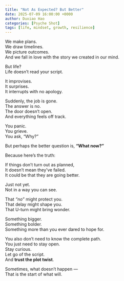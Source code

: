 ```yaml
---
title: "Not As Expected? But Better"
date: 2025-07-09 16:00:00 +0000
author: Duxiao Hao
categories: [Psyche Shot]
tags: [life, mindset, growth, resilience]
---
```


We make plans.  
We draw timelines.  
We picture outcomes.  
And we fall in love with the story we created in our mind.

But life?  
Life doesn’t read your script.

It improvises.  
It surprises.  
It interrupts with no apology.

Suddenly, the job is gone.  
The answer is no.  
The door doesn’t open.  
And everything feels off track.

You panic.  
You grieve.  
You ask, “Why?”

But perhaps the better question is, **“What now?”**

Because here’s the truth:

If things don’t turn out as planned,  
It doesn’t mean they’ve failed.  
It could be that they are going better.  

Just not yet.  
Not in a way you can see.

That *“no”* might protect you.  
That delay might shape you.  
That U-turn might bring wonder.

Something bigger.  
Something bolder.  
Something more than you ever dared to hope for.

You also don’t need to know the complete path.  
You just need to stay open.  
Stay curious.  
Let go of the script.  
And **trust the plot twist**.

Sometimes, what doesn’t happen —  
That is the start of what will.

